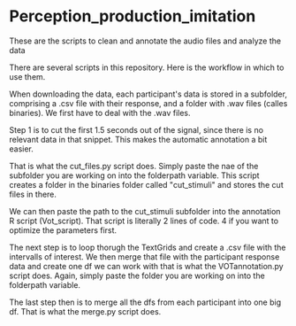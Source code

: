 # Perception_production_imitation
These are the scripts to clean and annotate the audio files and analyze the data


There are several scripts in this repository. 
Here is the workflow in which to use them. 

When downloading the data, each participant's data is stored in a subfolder, comprising a .csv file with their response, and a folder with .wav files (calles binaries). 
We first have to deal with the .wav files. 

Step 1 is to cut the first 1.5 seconds out of the signal, since there is no relevant data in that snippet. This makes the automatic annotation a bit easier. 

That is what the cut_files.py script does. Simply paste the nae of the subfolder you are working on into the folderpath variable. This script creates a folder in the binaries folder called "cut_stimuli" and stores the cut files in there. 

We can then paste the path to the cut_stimuli subfolder into the annotation R script (Vot_script). That script is literally 2 lines of code. 4 if you want to optimize the parameters first. 

The next step is to loop thorugh the TextGrids and create a .csv file with the intervalls of interest. We then merge that file with the participant response data and create one df we can work with that is what the VOTannotation.py script does. Again, simply paste the folder you are working on into the folderpath variable. 

The last step then is to merge all the dfs from each participant into one big df. That is what the merge.py script does. 
